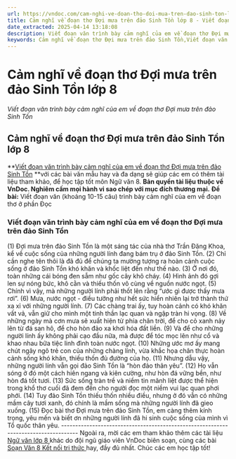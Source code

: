 ```yaml
---
url: https://vndoc.com/cam-nghi-ve-doan-tho-doi-mua-tren-dao-sinh-ton-lop-8-297078
title: Cảm nghĩ về đoạn thơ Đợi mưa trên đảo Sinh Tồn lớp 8 - Viết đoạn văn trình bày cảm nghĩ của em về đoạn thơ Đợi mưa trên đảo Sinh Tồn - VnDoc.com
date_extracted: 2025-04-14 13:18:08
description: Viết đoạn văn trình bày cảm nghĩ của em về đoạn thơ Đợi mưa trên đảo Sinh Tồn được biên soạn nhằm giúp các em HS đạt kết quả tốt trong quá trình làm bài tập và học tập môn Ngữ văn lớp 8.
keywords: Cảm nghĩ về đoạn thơ Đợi mưa trên đảo Sinh Tồn,Viết đoạn văn trình bày cảm nghĩ của em về đoạn thơ Đợi mưa trên đảo Sinh Tồn,Đợi mưa trên đảo Sinh Tồn,cảm nghĩ của em về đoạn thơ Đợi mưa trên đảo Sinh Tồn,trình bày cảm nghĩ của em về đoạn thơ Đợi mưa trên đảo Sinh Tồn,đoạn văn Cảm nghĩ về đoạn thơ Đợi mưa trên đảo Sinh Tồn,văn mẫu lớp 8,ngữ văn 8
---
```


# Cảm nghĩ về đoạn thơ Đợi mưa trên đảo Sinh Tồn lớp 8
 _Viết đoạn văn trình bày cảm nghĩ của em về đoạn thơ Đợi mưa trên đảo Sinh Tồn_
## **Cảm nghĩ về đoạn thơ Đợi mưa trên đảo Sinh Tồn lớp 8**
**[Viết đoạn văn trình bày cảm nghĩ của em về đoạn thơ Đợi mưa trên đảo Sinh Tồn](<https://vndoc.com/cam-nghi-ve-doan-tho-doi-mua-tren-dao-sinh-ton-lop-8-297078>) **với các bài văn mẫu hay và đa dạng sẽ giúp các em có thêm tài liệu tham khảo, để học tập tốt môn Ngữ văn 8.
**Bản quyền tài liệu thuộc về VnDoc. Nghiêm cấm mọi hành vi sao chép với mục đích thương mại.**
**Đề bài:** Viết đoạn văn \(khoảng 10-15 câu\) trình bày cảm nghĩ của em về đoạn thơ ở phần Đọc
### Viết đoạn văn trình bày cảm nghĩ của em về đoạn thơ Đợi mưa trên đảo Sinh Tồn
\(1\) Đợi mưa trên đảo Sinh Tồn là một sáng tác của nhà thơ Trần Đăng Khoa, kể về cuộc sống của những người lính đang bám trụ ở đảo Sinh Tồn. \(2\) Chỉ cần nghe tên thôi là đã đủ để chúng ta mường tượng ra hoàn cảnh cuộc sống ở đảo Sinh Tồn khó khăn và khốc liệt đến như thế nào. \(3\) Ở nơi đó, toàn những cái bóng đen sẫm như gốc cây khô cháy. \(4\) Hình ảnh đó gợi len sự nóng bức, khô cằn và thiếu thốn vô cùng về nguồn nước ngọt. \(5\) Chính vì vậy, mà những người lính phải thốt lên rằng “ước gì được thấy mưa rơi”. \(6\) Mưa, nước ngọt - điều tưởng như hết sức hiển nhiên lại trở thành thứ xa xỉ với những người lính. \(7\) Các chàng trai ấy, tuy hoàn cảnh có khó khăn vất vả, vẫn giữ cho mình một tinh thần lạc quan và ngập tràn hi vọng. \(8\) Về những ngày mà cơn mưa sẽ xuất hiện từ phía chân trời, để cho cỏ xanh nảy lên từ đá san hô, để cho hòn đảo xa khơi hóa đất liền. \(9\) Và để cho những người lính ấy không phải cạo đầu nữa, mà được để tóc mọc lên như cổ và khao nhau bữa tiệc linh đình toàn nước ngọt. \(10\) Những ước mơ ấy mang chút ngây ngô trẻ con của những chàng lính, vừa khắc họa chân thực hoàn cảnh sống khó khăn, thiếu thốn đủ đường của họ. \(11\) Nhưng dẫu vậy, những người lính vẫn gọi đảo Sinh Tồn là “hòn đảo thân yêu”. \(12\) Họ vẫn sóng ở đó một cách hiên ngang và kiên cường, như hòn đá vững bền, như hòn đá tốt tươi. \(13\) Sức sống tràn trề và niềm tin mãnh liệt được thể hiện trong khổ thơ cuối đã đem đến cho người đọc một niềm vui lạc quan phơi phới. \(14\) Tuy đảo Sinh Tồn thiếu thốn nhiều điều, nhưng ở đó vẫn có những mầm cây tươi xanh, đó chính là mầm sống mà những người lính đã gieo xuống. \(15\) Đọc bài thơ Đợi mưa trên đảo Sinh Tồn, em càng thêm kính trọng, yêu mến và biết ơn những người lính đã hi sinh cuộc sống của mình vì Tổ quốc thân yêu.
\------------------------------------------------------------------------------------
Ngoài ra, mời các em tham khảo thêm các tài liệu [ Ngữ văn lớp 8 ](<https://vndoc.com/ngu-van-lop8>) khác do đội ngũ giáo viên VnDoc biên soạn, cùng các bài [ Soạn Văn 8 Kết nối tri thức ](<https://vndoc.com/ngu-van-8-ket-noi-tri-thuc>) hay, đầy đủ nhất. Chúc các em học tập tốt\!
